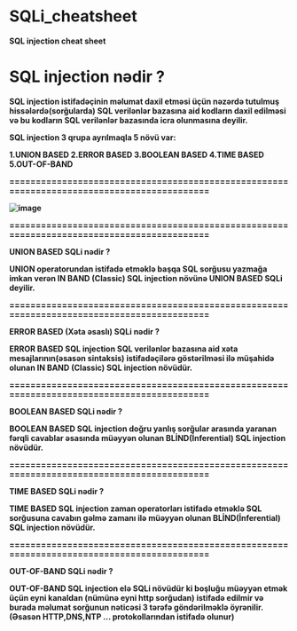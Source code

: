 # SQLi_cheatsheet

<b>SQL injection cheat sheet<b/>

<h1>SQL injection nədir ?</h1>

SQL injection istifadəçinin məlumat daxil etməsi üçün nəzərdə tutulmuş hissələrdə(sorğularda) SQL verilənlər bazasına aid kodların daxil edilməsi və bu kodların SQL verilənlər bazasında icra olunmasına deyilir.

SQL injection 3 qrupa ayrılmaqla 5 növü var:

1.UNION BASED         2.ERROR BASED          3.BOOLEAN BASED       4.TIME BASED   5.OUT-OF-BAND

===========================================================================================

![image](https://github.com/azar-malikov/SQLi_cheatsheet/assets/103067933/2f49cbb6-780c-482f-be9a-43d72c4fc3ad)


===========================================================================================


UNION BASED SQLi nədir ?

UNION operatorundan istifadə etməklə başqa SQL sorğusu yazmağa imkan verən IN BAND (Classic) SQL injection növünə UNION BASED SQLi deyilir.


===========================================================================================

ERROR BASED (Xəta əsaslı) SQLi nədir ?

ERROR BASED SQL injection SQL verilənlər bazasına aid xəta mesajlarının(əsasən sintaksis) istifadəçilərə göstərilməsi ilə müşahidə olunan IN BAND (Classic) SQL injection növüdür.


===========================================================================================

BOOLEAN BASED SQLi nədir ?

BOOLEAN BASED SQL injection doğru yanlış sorğular arasında yaranan fərqli cavablar əsasında müəyyən olunan BLİND(İnferential) SQL injection növüdür.


===========================================================================================

TIME BASED SQLi nədir ?

TIME BASED SQL injection zaman operatorları istifadə etməklə SQL sorğusuna cavabın gəlmə zamanı ilə müəyyən olunan BLİND(İnferential) SQL injection növüdür.


===========================================================================================

OUT-OF-BAND SQLi nədir ?

OUT-OF-BAND SQL injection elə SQLi növüdür ki boşluğu müəyyən etmək üçün eyni kanaldan (nümünə eyni http sorğudan) istifadə edilmir və burada məlumat sorğunun nəticəsi 3 tərəfə göndərilməklə öyrənilir.(Əsasən HTTP,DNS,NTP ... protokollarından istifadə olunur)   

